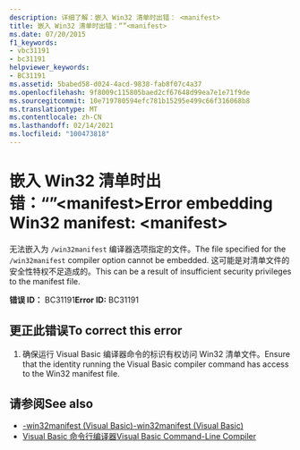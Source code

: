 ```yaml
---
description: 详细了解：嵌入 Win32 清单时出错： <manifest>
title: 嵌入 Win32 清单时出错：“”<manifest>
ms.date: 07/20/2015
f1_keywords:
- vbc31191
- bc31191
helpviewer_keywords:
- BC31191
ms.assetid: 5babed58-d024-4acd-9838-fab8f07c4a37
ms.openlocfilehash: 9f8009c115805baed2cf67648d99ea7e1e71f9de
ms.sourcegitcommit: 10e719780594efc781b15295e499c66f316068b8
ms.translationtype: MT
ms.contentlocale: zh-CN
ms.lasthandoff: 02/14/2021
ms.locfileid: "100473818"
---
```

# <a name="error-embedding-win32-manifest-manifest"></a><span data-ttu-id="b981a-103">嵌入 Win32 清单时出错：“”\<manifest></span><span class="sxs-lookup"><span data-stu-id="b981a-103">Error embedding Win32 manifest: \<manifest></span></span>

<span data-ttu-id="b981a-104">无法嵌入为 `/win32manifest` 编译器选项指定的文件。</span><span class="sxs-lookup"><span data-stu-id="b981a-104">The file specified for the `/win32manifest` compiler option cannot be embedded.</span></span> <span data-ttu-id="b981a-105">这可能是对清单文件的安全性特权不足造成的。</span><span class="sxs-lookup"><span data-stu-id="b981a-105">This can be a result of insufficient security privileges to the manifest file.</span></span>  
  
 <span data-ttu-id="b981a-106">**错误 ID：** BC31191</span><span class="sxs-lookup"><span data-stu-id="b981a-106">**Error ID:** BC31191</span></span>  
  
## <a name="to-correct-this-error"></a><span data-ttu-id="b981a-107">更正此错误</span><span class="sxs-lookup"><span data-stu-id="b981a-107">To correct this error</span></span>  
  
1. <span data-ttu-id="b981a-108">确保运行 Visual Basic 编译器命令的标识有权访问 Win32 清单文件。</span><span class="sxs-lookup"><span data-stu-id="b981a-108">Ensure that the identity running the Visual Basic compiler command has access to the Win32 manifest file.</span></span>  
  
## <a name="see-also"></a><span data-ttu-id="b981a-109">请参阅</span><span class="sxs-lookup"><span data-stu-id="b981a-109">See also</span></span>

- [<span data-ttu-id="b981a-110">-win32manifest (Visual Basic)</span><span class="sxs-lookup"><span data-stu-id="b981a-110">-win32manifest (Visual Basic)</span></span>](../reference/command-line-compiler/win32manifest.md)
- [<span data-ttu-id="b981a-111">Visual Basic 命令行编译器</span><span class="sxs-lookup"><span data-stu-id="b981a-111">Visual Basic Command-Line Compiler</span></span>](../reference/command-line-compiler/index.md)
